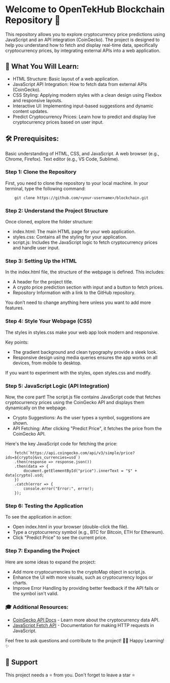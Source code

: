 # Welcome to OpenTekHub Blockchain Repository 🚀

This repository allows you to explore cryptocurrency price predictions using JavaScript and an API integration (CoinGecko). The project is designed to help you understand how to fetch and display real-time data, specifically cryptocurrency prices, by integrating external APIs into a web application.

## 🌟 What You Will Learn:
- HTML Structure: Basic layout of a web application.
- JavaScript API Integration: How to fetch data from external APIs (CoinGecko).
- CSS Styling: Applying modern styles with a clean design using Flexbox and responsive layouts.
- Interactive UI: Implementing input-based suggestions and dynamic content updates.
- Predict Cryptocurrency Prices: Learn how to predict and display live cryptocurrency prices based on user input.

## 🛠️ Prerequisites:
Basic understanding of HTML, CSS, and JavaScript.
A web browser (e.g., Chrome, Firefox).
Text editor (e.g., VS Code, Sublime).

### Step 1: Clone the Repository
First, you need to clone the repository to your local machine. In your terminal, type the following command:
```terminal
    git clone https://github.com/<your-username>/blockchain.git
```

### Step 2: Understand the Project Structure
Once cloned, explore the folder structure:

- index.html: The main HTML page for your web application.
- styles.css: Contains all the styling for your application.
- script.js: Includes the JavaScript logic to fetch cryptocurrency prices and handle user input.


### Step 3: Setting Up the HTML
In the index.html file, the structure of the webpage is defined. This includes:

- A header for the project title.
- A crypto price prediction section with input and a button to fetch prices.
- Repository Information with a link to the GitHub repository.

You don’t need to change anything here unless you want to add more features.

### Step 4: Style Your Webpage (CSS)
The styles in styles.css make your web app look modern and responsive.

Key points:

- The gradient background and clean typography provide a sleek look.
- Responsive design using media queries ensures the app works on all devices, from mobile to desktop.

If you want to experiment with the styles, open styles.css and modify.

### Step 5: JavaScript Logic (API Integration)
Now, the core part! The script.js file contains JavaScript code that fetches cryptocurrency prices using the CoinGecko API and displays them dynamically on the webpage.

- Crypto Suggestions: As the user types a symbol, suggestions are shown.
- API Fetching: After clicking "Predict Price", it fetches the price from the CoinGecko API.

Here's the key JavaScript code for fetching the price:

```terminal
    fetch(`https://api.coingecko.com/api/v3/simple/price?ids=${crypto}&vs_currencies=usd`)
    .then(response => response.json())
    .then(data => {
        document.getElementById("price").innerText = "$" + data[crypto].usd;
    })
    .catch(error => {
        console.error("Error:", error);
    });
```
### Step 6: Testing the Application
To see the application in action:

- Open index.html in your browser (double-click the file).
- Type a cryptocurrency symbol (e.g., BTC for Bitcoin, ETH for Ethereum).
- Click "Predict Price" to see the current price.

### Step 7: Expanding the Project
Here are some ideas to expand the project:

- Add more cryptocurrencies to the cryptoMap object in script.js.
- Enhance the UI with more visuals, such as cryptocurrency logos or charts.
- Improve Error Handling by providing better feedback if the API fails or the symbol isn't valid.


### 🎓 Additional Resources:
- [CoinGecko API Docs](https://docs.coingecko.com/reference/introduction) - Learn more about the cryptocurrency data API.
- [JavaScript Fetch API](https://developer.mozilla.org/en-US/docs/Web/API/Fetch_API/Using_Fetch) - Documentation for making HTTP requests in JavaScript.

Feel free to ask questions and contribute to the project! 👩‍💻 Happy Learning! ✨

## 🙏 Support

This project needs a ⭐️ from you. Don't forget to leave a star ⭐️
